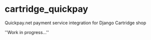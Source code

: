 # cartridge_quickpay
Quickpay.net payment service integration for Django Cartridge shop

''Work in progress...''
